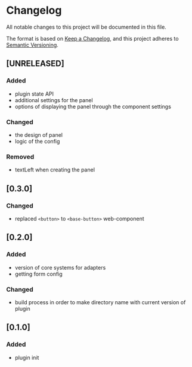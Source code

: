 # Changelog

All notable changes to this project will be documented in this file.

The format is based on [Keep a Changelog](https://keepachangelog.com/en/1.0.0/),
and this project adheres to [Semantic Versioning](https://semver.org/spec/v2.0.0.html).

## [UNRELEASED]

### Added

- plugin state API
- additional settings for the panel
- options of displaying the panel through the component settings

### Changed

- the design of panel
- logic of the config

### Removed  

- textLeft when creating the panel

## [0.3.0]

### Changed

- replaced `<button>` to `<base-button>` web-component

## [0.2.0]

### Added

- version of core systems for adapters
- getting form config

### Changed

- build process in order to make directory name with current version of plugin

## [0.1.0]

### Added

- plugin init
